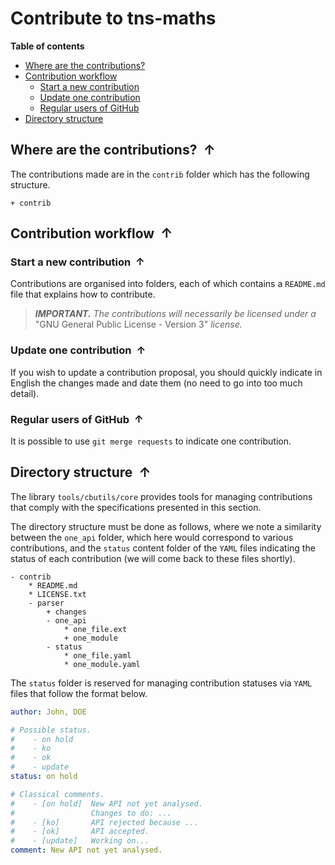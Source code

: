 <!----------------------------------------------------------------
  -- File created by the ''multimd'' project, version 1.0.0.    --
  --                                                            --
  -- ''multimd'', soon to be available on PyPI, is developed at --
  -- https://github.com/bc-tools/for-dev/tree/main/multimd      --
  ---------------------------------------------------------------->


Contribute to tns-maths
=======================

**Table of contents**

<a id="MULTIMD-GO-BACK-TO-TOC"></a>
- [Where are the contributions?](#MULTIMD-TOC-ANCHOR-0)
- [Contribution workflow](#MULTIMD-TOC-ANCHOR-1)
    - [Start a new contribution](#MULTIMD-TOC-ANCHOR-2)
    - [Update one contribution](#MULTIMD-TOC-ANCHOR-3)
    - [Regular users of GitHub](#MULTIMD-TOC-ANCHOR-4)
- [Directory structure](#MULTIMD-TOC-ANCHOR-5)

<a id="MULTIMD-TOC-ANCHOR-0"></a>
Where are the contributions? <a href="#MULTIMD-GO-BACK-TO-TOC" style="text-decoration: none;"><span style="margin-left: 0.25em; font-weight: bold; position: relative; top: -.5pt;">&#x2191;</span></a>
----------------------------

The contributions made are in the `contrib` folder which has the following structure.

<!-- FOLDER STRUCT. AUTO - START -->
~~~
+ contrib
~~~
<!-- FOLDER STRUCT. AUTO - END -->

<a id="MULTIMD-TOC-ANCHOR-1"></a>
Contribution workflow <a href="#MULTIMD-GO-BACK-TO-TOC" style="text-decoration: none;"><span style="margin-left: 0.25em; font-weight: bold; position: relative; top: -.5pt;">&#x2191;</span></a>
---------------------

<a id="MULTIMD-TOC-ANCHOR-2"></a>
### Start a new contribution <a href="#MULTIMD-GO-BACK-TO-TOC" style="text-decoration: none;"><span style="margin-left: 0.25em; font-weight: bold; position: relative; top: -.5pt;">&#x2191;</span></a>

Contributions are organised into folders, each of which contains a `README.md` file that explains how to contribute.

> ***IMPORTANT.*** *The contributions will necessarily be licensed under a* "GNU General Public License - Version 3" *license.*

<a id="MULTIMD-TOC-ANCHOR-3"></a>
### Update one contribution <a href="#MULTIMD-GO-BACK-TO-TOC" style="text-decoration: none;"><span style="margin-left: 0.25em; font-weight: bold; position: relative; top: -.5pt;">&#x2191;</span></a>

If you wish to update a contribution proposal, you should quickly indicate in English the changes made and date them (no need to go into too much detail).

<a id="MULTIMD-TOC-ANCHOR-4"></a>
### Regular users of GitHub <a href="#MULTIMD-GO-BACK-TO-TOC" style="text-decoration: none;"><span style="margin-left: 0.25em; font-weight: bold; position: relative; top: -.5pt;">&#x2191;</span></a>

It is possible to use `git merge requests` to indicate one contribution.

<a id="MULTIMD-TOC-ANCHOR-5"></a>
Directory structure <a href="#MULTIMD-GO-BACK-TO-TOC" style="text-decoration: none;"><span style="margin-left: 0.25em; font-weight: bold; position: relative; top: -.5pt;">&#x2191;</span></a>
-------------------

The library `tools/cbutils/core` provides tools for managing contributions that comply with the specifications presented in this section.

The directory structure must be done as follows, where we note a similarity between the `one_api` folder, which here would correspond to various contributions, and the `status` content folder of the `YAML` files indicating the status of each contribution (we will come back to these files shortly).

~~~
- contrib
    * README.md
    * LICENSE.txt
    - parser
        + changes
        - one_api
            * one_file.ext
            + one_module
        - status
            * one_file.yaml
            * one_module.yaml
~~~

The `status` folder is reserved for managing contribution statuses via `YAML` files that follow the format below.

~~~yaml
author: John, DOE

# Possible status.
#    - on hold
#    - ko
#    - ok
#    - update
status: on hold

# Classical comments.
#    - [on hold]  New API not yet analysed.
#                 Changes to do: ...
#    - [ko]       API rejected because ...
#    - [ok]       API accepted.
#    - [update]   Working on...
comment: New API not yet analysed.
~~~

